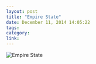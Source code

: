 ```yaml
---
layout: post
title: "Empire State"
date: December 11, 2014 14:05:22
tags:
category:
link:
---
```


![Empire State](http://photo.claycarson.net/photos/empire_state.jpg)
